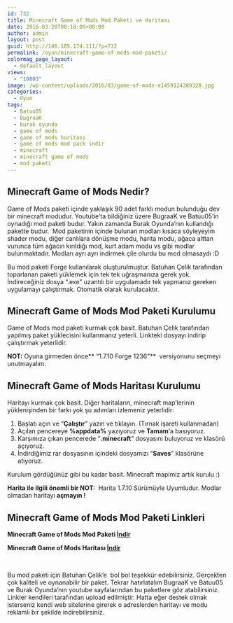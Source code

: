 ```yaml
---
id: 732
title: Minecraft Game of Mods Mod Paketi ve Haritası
date: 2016-03-28T00:18:09+00:00
author: admin
layout: post
guid: http://146.185.174.111/?p=732
permalink: /oyun/minecraft-game-of-mods-mod-paketi/
colormag_page_layout:
  - default_layout
views:
  - "10803"
image: /wp-content/uploads/2016/03/game-of-mods-e1459124389328.jpg
categories:
  - Oyun
tags:
  - Batuu05
  - BugraaK
  - burak oyunda
  - game of mods
  - game of mods haritası
  - game of mods mod pack indir
  - minecraft
  - minecraft game of mods
  - mod paketi
---
```

## Minecraft Game of Mods Nedir?

Game of Mods paketi içinde yaklaşık 90 adet farklı modun bulunduğu dev bir minecraft modudur. Youtube&#8217;ta bildiğiniz üzere BugraaK ve Batuu05&#8217;in oynadığı mod paketi budur. Yakın zamanda Burak Oyunda&#8217;nın kullandığı pakette budur.  Mod paketinin içinde bulunan modları kısaca söyleyeyim shader modu, diğer canlılara dönüşme modu, harita modu, ağaca alttan vurunca tüm ağacın kırıldığı mod, kurt adam modu vs gibi modlar bulunmaktadır. Modları ayrı ayrı indirmek çile olurdu bu mod olmasaydı :D

Bu mod paketi Forge kullanılarak oluşturulmuştur. Batuhan Çelik tarafından toparlanan paketi yüklemek için tek tek uğraşmanıza gerek yok. İndireceğiniz dosya &#8220;.exe&#8221; uzantılı bir uygulamadır tek yapmanız gereken uygulamayı çalıştırmak. Otomatik olarak kurulacaktır.

## Minecraft Game of Mods Mod Paketi Kurulumu

Game of Mods mod paketi kurmak çok basit. Batuhan Çelik tarafından yapılmış paket yüklecisini kullanmanız yeterli. Linkteki dosyayı indirip çalıştırmak yeterlidir.

**NOT:** Oyuna girmeden önce** “1.7.10 Forge 1236”**  versiyonunu seçmeyi unutmayalım.

## Minecraft Game of Mods Haritası Kurulumu

Haritayı kurmak çok basit. Diğer haritaların, minecraft map&#8217;lerinin yüklenişinden bir farkı yok şu adımları izlemeniz yeterlidir:

  1. Başlatı açın ve &#8220;**Çalıştır**&#8221; yazın ve tıklayın. (Tırnak işareti kullanmadan)
  2. Açılan pencereye **%appdata%** yazıyoruz ve **Tamam**&#8216;a basıyoruz.
  3. Karşımıza çıkan pencerede &#8220;**.minecraft**&#8221; dosyasını buluyoruz ve klasörü açıyoruz.
  4. İndirdiğimiz rar dosyasının içindeki dosyamızı &#8220;**Saves**&#8221; klasörüne atıyoruz.

Kurulum gördüğünüz gibi bu kadar basit. Minecraft mapimiz artık kurulu :)

**Harita ile ilgili önemli bir NOT:**  Harita 1.7.10 Sürümüyle Uyumludur. Modlar olmadan haritayı **açmayın !**

## Minecraft Game of Mods Mod Paketi Linkleri

**Minecraft Game of Mods Mod Paketi [İndir](http://www.mediafire.com/download/7udiu1wixr2valg/Game+of+Mods+Mod+Paketi+Yukleyicisi+%28maked+by+Batuhan+Celik%29+1.7.10.rar)**

**Minecraft Game of Mods Haritası [İndir](http://www.mediafire.com/download/w1jh7lwoo4in9an/GameOfMods.rar)**

&nbsp;

Bu mod paketi için Batuhan Çelik&#8217;e  bol bol teşekkür edebilirsiniz. Gerçekten çok kaliteli ve oynanabilir bir paket. Tekrar hatırlatalım BugraaK ve Batuu05 ve Burak Oyunda&#8217;nın youtube sayfalarından bu paketlere göz atabilirsiniz. Linkler kendileri tarafından upload edilmiştir. Hatta eğer destek olmak isterseniz kendi web sitelerine girerek o adreslerden haritayı ve modu reklamlı bir şekilde indirebilirsiniz.

&nbsp;